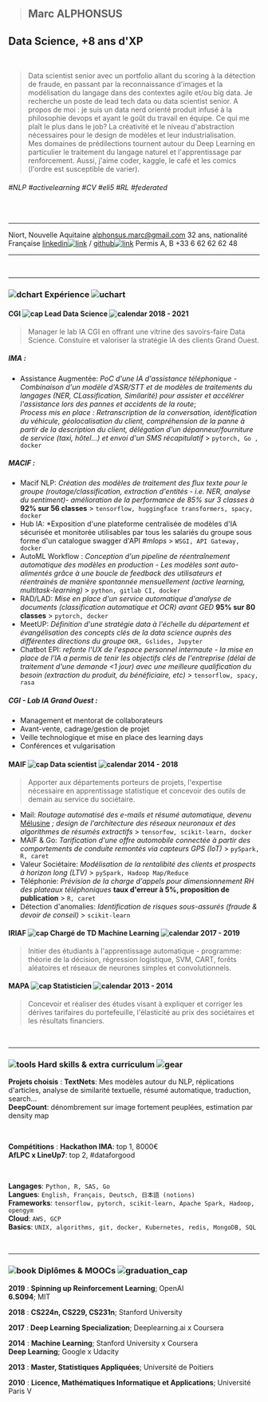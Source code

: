 > ## Marc ALPHONSUS

## Data Science, +8 ans d'XP


&nbsp;
&nbsp;

> Data scientist senior avec un portfolio allant du scoring à la détection de fraude, en passant par la reconnaissance d'images et la modélisation du langage dans des contextes agile et/ou big data. Je recherche un poste de lead tech data ou data scientist senior. A propos de moi : je suis un data nerd orienté produit infusé à la philosophie devops et ayant le goût du travail en équipe.
Ce qui me plaît le plus dans le job? La créativité et le niveau d'abstraction nécessaires pour le design de modèles et leur industrialisation.  
> Mes domaines de prédilections tournent autour du Deep Learning en particulier le traitement du langage naturel et l'apprentissage par renforcement. Aussi, j'aime coder, kaggle, le café et les comics (l'ordre est susceptible de varier).  
  
  
      
###### #NLP #activelearning #CV #eli5 #RL #federated



&nbsp;
&nbsp;
&nbsp;
&nbsp;


-----------------------------                                  -----------------------------------------------------------------------------------------------------------------------------------------------
Niort, Nouvelle Aquitaine                                                                                                                                                             alphonsus.marc@gmail.com
32 ans, nationalité Française                                  [linkedin![link](assets/linkedin.png)](http://linkedin.com/in/marc-alphonsus) / [github![link](assets/github.png)](https://github.com/marcalph)
Permis A, B                                                                                                                                                                                  +33 6 62 62 62 48
-----------------------------                                   ----------------------------------------------------------------------------------------------------------------------------------------------


&nbsp;
&nbsp;
&nbsp;
&nbsp;

------


### ![dchart](assets/downward_chart.png) Expérience ![uchart](assets/upward_chart.png)

#### CGI ![cap](assets/cap.png) Lead Data Science ![calendar](assets/calendar.png) 2018 - 2021

> Manager le lab IA CGI en offrant une vitrine des savoirs-faire Data Science. Constuire et valoriser la stratégie IA des clients Grand Ouest.
  
##### IMA :

* Assistance Augmentée: *PoC d'une IA d'assistance téléphonique - Combinaison d'un modèle d'ASR/STT et de modèles de traitements du langages (NER, CLassification, Similarité) pour assister et accélérer l'assistance lors des pannes et accidents de la route*;  
*Process mis en place : Retranscription de la conversation, identification du véhicule, géolocalisation du client, compréhension de la panne à partir de la description du client, délégation d'un dépanneur/fourniture de service (taxi, hôtel...) et envoi d'un SMS récapitulatif* > `pytorch, Go , docker`
  
##### MACIF :

* Macif NLP: *Création des modèles de traitement des flux texte pour le groupe (routage/classification, extraction d'entités - i.e. NER, analyse du sentiment)- amélioration de la performance de 85% sur 3 classes à* **92% sur 56 classes** > `tensorflow, huggingface transformers, spacy, docker`
* Hub IA: *Exposition d'une plateforme centralisée de modèles d'IA sécurisée et monitorée utilisables par tous les salariés du groupe sous forme d'un catalogue swagger d'API *#mlops* > `WSGI, API Gateway, docker`
* AutoML Workflow : *Conception d'un pipeline de réentraînement automatique des modèles en production - Les modèles sont auto-alimentés grâce à une boucle de feedback des utilisateurs et réentrainés de manière spontannée mensuellement (active learning, multitask-learning)* > `python, gitlab CI, docker `
* RAD/LAD: *Mise en place d'un service automatique d'analyse de documents (classification automatique et OCR) avant GED* **95% sur 80 classes** > `pytorch, docker`
* MeetUP:  *Définition d'une stratégie data à l'échelle du département et évangélisation des concepts clés de la data science auprès des différentes directions du groupe* `OKR, Gslides, Jupyter`
* Chatbot EPI: *refonte l'UX de l'espace personnel internaute - la mise en place de l'IA a permis de tenir les objectifs clés de l'entreprise (délai de traitement d'une demande <1 jour) avec une meilleure qualification du besoin (extraction du produit, du bénéficiaire, etc)* > `tensorflow, spacy, rasa`



##### CGI - Lab IA Grand Ouest :

* Management et mentorat de collaborateurs
* Avant-vente, cadrage/gestion de projet
* Veille technologique et mise en place des learning days
* Conférences et vulgarisation


#### MAIF ![cap](assets/cap.png) Data scientist ![calendar](assets/calendar.png) 2014 - 2018

> Apporter aux départements porteurs de projets, l'expertise nécessaire en apprentissage statistique et concevoir des outils de demain au service du sociétaire.

* Mail: *Routage automatisé des e-mails et résumé automatique, devenu* [Mélusine](https://github.com/MAIF/melusine) *; design de l'architecture des réseaux neuronaux et des algorithmes de résumés extractifs* > `tensorfow, scikit-learn, docker`
* MAIF & Go: *Tarification d'une offre automobile connectée à partir des comportements de conduite remontés via capteurs GPS (IoT)* > `pySpark, R, caret`
* Valeur Sociétaire: *Modélisation de la rentalibité des clients et prospects à horizon long (LTV)* > `pySpark, Hadoop Map/Reduce`
* Téléphonie: *Prévision de la charge d'appels pour dimensionnement RH des plateaux téléphoniques* **taux d'erreur à 5%, proposition de publication** > `R, caret`
* Détection d'anomalies: *Identification de risques sous-assurés (fraude & devoir de conseil)* > `scikit-learn`


#### IRIAF ![cap](assets/cap.png) Chargé de TD Machine Learning ![calendar](assets/calendar.png) 2017 - 2019

> Initier des étudiants à l'apprentissage automatique - programme: théorie de la décision, régression logistique, SVM, CART, forêts aléatoires et réseaux de neurones simples et convolutionnels.  

#### MAPA ![cap](assets/cap.png) Statisticien ![calendar](assets/calendar.png) 2013 - 2014

> Concevoir et réaliser des études visant à expliquer et corriger les dérives tarifaires du portefeuille, l'élasticité au prix des sociétaires et les résultats financiers.  

&nbsp;
&nbsp;

------

### ![tools](assets/tools.png) Hard skills & extra curriculum ![gear](assets/gear.png)
**Projets choisis**
:   **TextNets**: Mes modèles autour du NLP, réplications d'articles, analyse de similarité textuelle, résumé automatique, traduction, search...  
    **DeepCount**: dénombrement sur image fortement peuplées, estimation par density map  


&nbsp;
&nbsp;

**Compétitions**
:   **Hackathon IMA**: top 1, 8000€  
    **AfLPC x LineUp7**: top 2, #dataforgood

&nbsp;
&nbsp;
&nbsp;
&nbsp;

**Langages**: `Python, R, SAS, Go`  
**Langues**: `English, Français, Deutsch, 日本語 (notions)`  
**Frameworks**: `tensorflow, pytorch, scikit-learn, Apache Spark, Hadoop, opengym`  
**Cloud**: `AWS, GCP`  
**Basics**: `UNIX, algorithms, git, docker, Kubernetes, redis, MongoDB, SQL`  

&nbsp;
&nbsp;

------

###   ![book](assets/book.png) Diplômes & MOOCs ![graduation_cap](assets/graduation_cap.png)

**2019**
:   **Spinning up Reinforcement Learning**; OpenAI  
    **6.S094**; MIT

**2018**
:   **CS224n, CS229, CS231n**; Stanford University

**2017**
:   **Deep Learning Specialization**; Deeplearning.ai x Coursera

**2014**
:   **Machine Learning**; Stanford University x Coursera  
    **Deep Learning**; Google x Udacity

**2013**
:   **Master, Statistiques Appliquées**; Université de Poitiers

**2010**
:   **Licence, Mathématiques Informatique et Applications**; Université Paris V 